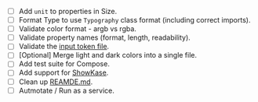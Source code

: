 - [ ] Add `unit` to properties in Size.
- [ ] Format Type to use `Typography` class format (including correct imports).
- [ ] Validate color format - argb vs rgba.
- [ ] Validate property names (format, length, readability).
- [ ] Validate the [input token file](./tokens/color-tokens.json).
- [ ] [Optional] Merge light and dark colors into a single file.
- [ ] Add test suite for Compose.
- [ ] Add support for [ShowKase](https://github.com/airbnb/Showkase).
- [ ] Clean up [REAMDE.md](./README.md).
- [ ] Autmotate / Run as a service.